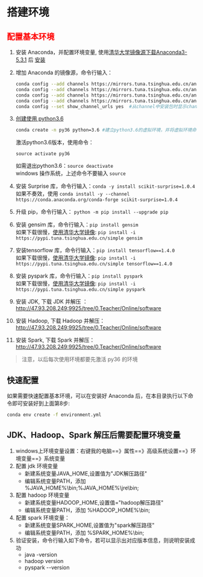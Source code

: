 # 搭建环境

##  <font color=red> 配置基本环境 </font>

1. 安装 Anaconda，并配置环境变量, 使用[清华大学镜像源下载Anaconda3-5.3.1](https://mirrors.tuna.tsinghua.edu.cn/anaconda/archive/) 后 [安装](../../../anaconda/install_anaconda.md) 
2. 增加 Anaconda 的镜像源，命令行输入：
    ```bash
    conda config --add channels https://mirrors.tuna.tsinghua.edu.cn/anaconda/pkgs/free/
    conda config --add channels https://mirrors.tuna.tsinghua.edu.cn/anaconda/pkgs/main/
    conda config --add channels https://mirrors.tuna.tsinghua.edu.cn/anaconda/cloud/conda-forge/
    conda config --add channels https://mirrors.tuna.tsinghua.edu.cn/anaconda/cloud/bioconda/
    conda config --set show_channel_urls yes  #从channel中安装包时显示channel的url，这样就可以知道包的安装来源
    ```
3. [创建使用 python3.6](../../../anaconda/py37_To_py36.md)
    ```bash 
    conda create -n py36 python=3.6 #建立python3.6的虚拟环境，并将虚拟环境命名为py36
    ```
    
    激活python3.6版本，使用命令：
    ```
    source activate py36
    ```
    如需退出python3.6：`source deactivate`   
    windows 操作系统，上述命令不要输入 `source` 
4. 安装 Surprise 库，命令行输入：`conda -y install scikit-surprise=1.0.4`  
   如果不奏效，使用 `conda install -y --channel https://conda.anaconda.org/conda-forge scikit-surprise=1.0.4`
5. 升级 pip，命令行输入： `python -m pip install --upgrade pip`
6. 安装 gensim 库，命令行输入：`pip install gensim`  
   如果下载很慢，[使用清华大学镜像](../../../python/pip_mirrors.md): `pip install -i https://pypi.tuna.tsinghua.edu.cn/simple gensim`
7. 安装tensorflow 库，命令行输入：`pip install tensorflow==1.4.0`  
   如果下载很慢，[使用清华大学镜像](../../../python/pip_mirrors.md): `pip install -i https://pypi.tuna.tsinghua.edu.cn/simple tensorflow==1.4.0`
8. 安装 pyspark 库，命令行输入：`pip install pyspark`  
   如果下载很慢，[使用清华大学镜像](../../../python/pip_mirrors.md): `pip install -i https://pypi.tuna.tsinghua.edu.cn/simple pyspark`
9. 安装 JDK, 下载 JDK 并解压 ：http://47.93.208.249:9925/tree/0.Teacher/Online/software
10. 安装 Hadoop, 下载 Hadoop 并解压：http://47.93.208.249:9925/tree/0.Teacher/Online/software
11. 安装 Spark, 下载 Spark 并解压：http://47.93.208.249:9925/tree/0.Teacher/Online/software

> 注意，以后每次使用环境都要先激活 py36 的环境

## 快速配置
如果需要快速配置基本环境，可以在安装好 Anaconda 后，在本目录执行以下命令即可安装好到上面第8步:
```bash
conda env create -f environment.yml
```


## JDK、Hadoop、Spark 解压后需要配置环境变量

1. windows上环境变量设置：右键我的电脑==》属性==》高级系统设置==》环境变量==》系统变量
2. 配置 jdk 环境变量
    - 新建系统变量JAVA_HOME,设置值为"JDK解压路径"
    - 编辑系统变量PATH，添加 %JAVA_HOME%\bin;%JAVA_HOME%\jre\bin;
3. 配置 hadoop 环境变量
    - 新建系统变量HADOOP_HOME,设置值="hadoop解压路径"
    - 编辑系统变量PATH，添加 %HADOOP_HOME%\bin;
4. 配置 spark 环境变量：
    - 新建系统变量SPARK_HOME,设置值为"spark解压路径"
    - 编辑系统变量PATH，添加 %SPARK_HOME%\bin;
5. 验证安装，命令行输入如下命令，若可以显示出对应版本信息，则说明安装成功
    - java -version
    - hadoop version
    - pyspark --version